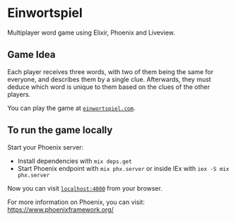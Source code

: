 # Einwortspiel

Multiplayer word game using Elixir, Phoenix and Liveview. 

## Game Idea
Each player receives three words, with two of them being the same for everyone, and describes them by a single clue. Afterwards, they must deduce which word is unique to them based on the clues of the other players. 

You can play the game at [`einwortspiel.com`](https://einwortspiel.com). 

## To run the game locally

Start your Phoenix server:

  * Install dependencies with `mix deps.get`
  * Start Phoenix endpoint with `mix phx.server` or inside IEx with `iex -S mix phx.server`

Now you can visit [`localhost:4000`](http://localhost:4000) from your browser.

For more information on Phoenix, you can visit: https://www.phoenixframework.org/
